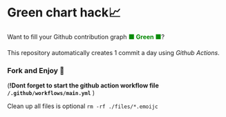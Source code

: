 # Green chart hack📈

Want to fill your Github contribution graph <strong><span style="color:#080">🟩 Green 🟩</span></strong>?

This repository automatically creates 1 commit a day using <i>Github Actions</i>.

### Fork and Enjoy 🍴
(**!Dont forget to start the github action workflow file `/.github/workflows/main.yml`** )

Clean up all files is optional
`rm -rf ./files/*.emoijc`
